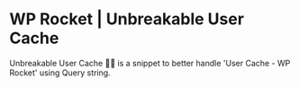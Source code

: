 # WP Rocket | Unbreakable User Cache
Unbreakable User Cache 💪🏻 is a snippet to better handle 'User Cache - WP Rocket' using Query string.
